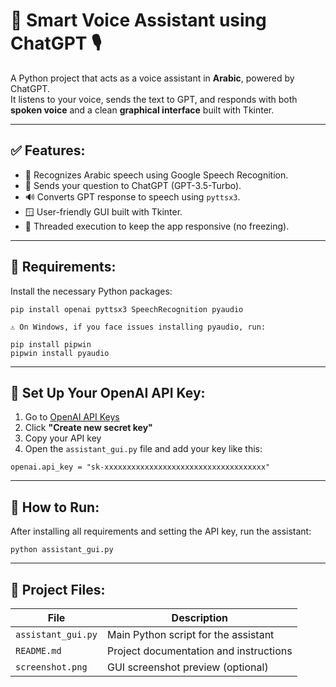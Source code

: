 # 🧠 Smart Voice Assistant using ChatGPT 🎙️

A Python project that acts as a voice assistant in **Arabic**, powered by ChatGPT.  
It listens to your voice, sends the text to GPT, and responds with both **spoken voice** and a clean **graphical interface** built with Tkinter.

---

## ✅ Features:

- 🎤 Recognizes Arabic speech using Google Speech Recognition.
- 💬 Sends your question to ChatGPT (GPT-3.5-Turbo).
- 🔊 Converts GPT response to speech using `pyttsx3`.
- 🪟 User-friendly GUI built with Tkinter.
- 🧵 Threaded execution to keep the app responsive (no freezing).

---

## 🧰 Requirements:

Install the necessary Python packages:

```
pip install openai pyttsx3 SpeechRecognition pyaudio

⚠️ On Windows, if you face issues installing pyaudio, run:

pip install pipwin
pipwin install pyaudio
```
---
## 🔐 Set Up Your OpenAI API Key:

1. Go to [OpenAI API Keys](https://platform.openai.com/account/api-keys)
2. Click **"Create new secret key"**
3. Copy your API key
4. Open the `assistant_gui.py` file and add your key like this:

```
openai.api_key = "sk-xxxxxxxxxxxxxxxxxxxxxxxxxxxxxxxxxxxx"
```
---
## 🚀 How to Run:
After installing all requirements and setting the API key, run the assistant:
```
python assistant_gui.py
```
---
## 📁 Project Files:

| File               | Description                            |
|-------------------|----------------------------------------|
| `assistant_gui.py` | Main Python script for the assistant   |
| `README.md`        | Project documentation and instructions |
| `screenshot.png`   | GUI screenshot preview (optional)      |

